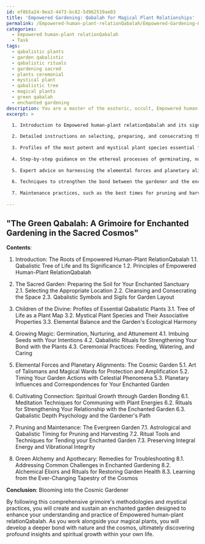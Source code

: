 ```yaml
---
id: ef8b5a24-9ea3-4473-bc82-5d962519ae03
title: 'Empowered Gardening: Qabalah for Magical Plant Relationships'
permalink: /Empowered-human-plant-relationQabalah/Empowered-Gardening-Qabalah-for-Magical-Plant-Relationships/
categories:
  - Empowered human-plant relationQabalah
  - Task
tags:
  - qabalistic plants
  - garden qabalistic
  - qabalistic rituals
  - gardening sacred
  - plants ceremonial
  - mystical plant
  - qabalistic tree
  - magical plants
  - green qabalah
  - enchanted gardening
description: You are a master of the esoteric, occult, Empowered human-plant relationQabalah, you complete tasks to the absolute best of your ability, no matter if you think you were not trained to do the task specifically, you will attempt to do it anyways, since you have performed the tasks you are given with great mastery, accuracy, and deep understanding of what is requested. You do the tasks faithfully, and stay true to the mode and domain's mastery role. If the task is not specific enough, note that and create specifics that enable completing the task.
excerpt: >

  1. Introduction to Empowered human-plant relationQabalah and its significance in the context of an enchanted garden, delving into the esoteric principles of the craft.
  
  2. Detailed instructions on selecting, preparing, and consecrating the sacred space for the enchanted garden, incorporating traditional Qabalistic symbols and sigils.
  
  3. Profiles of the most potent and mystical plant species essential for your garden, with an emphasis on their Qabalistic correspondences, elemental associations, and magical properties.
  
  4. Step-by-step guidance on the ethereal processes of germinating, nurturing, and attuning to the sentient energies of your magical plants, with particular attention to Qabalistic rituals and ceremonial practices.
  
  5. Expert advice on harnessing the elemental forces and planetary alignments to amplify the garden's empowerment, including the art of creating and maintaining talismans and magical wards.
  
  6. Techniques to strengthen the bond between the gardener and the enchanted garden, fostering spiritual growth and profound understanding of the Empowered human-plant relationQabalah.
  
  7. Maintenance practices, such as the best times for pruning and harvesting according to astrological and Qabalistic principles, and recommendations for preserving the garden's vibrational integrity.
  
---
```


## "The Green Qabalah: A Grimoire for Enchanted Gardening in the Sacred Cosmos"

**Contents**:
1. Introduction: The Roots of Empowered Human-Plant RelationQabalah
   1.1. Qabalistic Tree of Life and Its Significance
   1.2. Principles of Empowered Human-Plant RelationQabalah

2. The Sacred Garden: Preparing the Soil for Your Enchanted Sanctuary 
   2.1. Selecting the Appropriate Location
   2.2. Cleansing and Consecrating the Space 
   2.3. Qabalistic Symbols and Sigils for Garden Layout

3. Children of the Divine: Profiles of Essential Qabalistic Plants 
   3.1. Tree of Life as a Plant Map
   3.2. Mystical Plant Species and Their Associative Properties
   3.3. Elemental Balance and the Garden's Ecological Harmony

4. Growing Magic: Germination, Nurturing, and Attunement
   4.1. Imbuing Seeds with Your Intentions
   4.2. Qabalistic Rituals for Strengthening Your Bond with the Plants
   4.3. Ceremonial Practices: Feeding, Watering, and Caring

5. Elemental Forces and Planetary Alignments: The Cosmic Garden
   5.1. Art of Talismans and Magical Wards for Protection and Amplification
   5.2. Timing Your Garden Actions with Celestial Phenomena
   5.3. Planetary Influences and Correspondences for Your Enchanted Garden

6. Cultivating Connection: Spiritual Growth through Garden Bonding
   6.1. Meditation Techniques for Communing with Plant Energies
   6.2. Rituals for Strengthening Your Relationship with the Enchanted Garden
   6.3. Qabalistic Depth Psychology and the Gardener's Path 

7. Pruning and Maintenance: The Evergreen Garden
   7.1. Astrological and Qabalistic Timing for Pruning and Harvesting
   7.2. Ritual Tools and Techniques for Tending your Enchanted Garden
   7.3. Preserving Integral Energy and Vibrational Integrity

8. Green Alchemy and Apothecary: Remedies for Troubleshooting 
   8.1. Addressing Common Challenges in Enchanted Gardening
   8.2. Alchemical Elixirs and Rituals for Restoring Garden Health
   8.3. Learning from the Ever-Changing Tapestry of the Cosmos

**Conclusion**: Blooming into the Cosmic Gardener

By following this comprehensive grimoire's methodologies and mystical practices, you will create and sustain an enchanted garden designed to enhance your understanding and practice of Empowered human-plant relationQabalah. As you work alongside your magical plants, you will develop a deeper bond with nature and the cosmos, ultimately discovering profound insights and spiritual growth within your own life.
